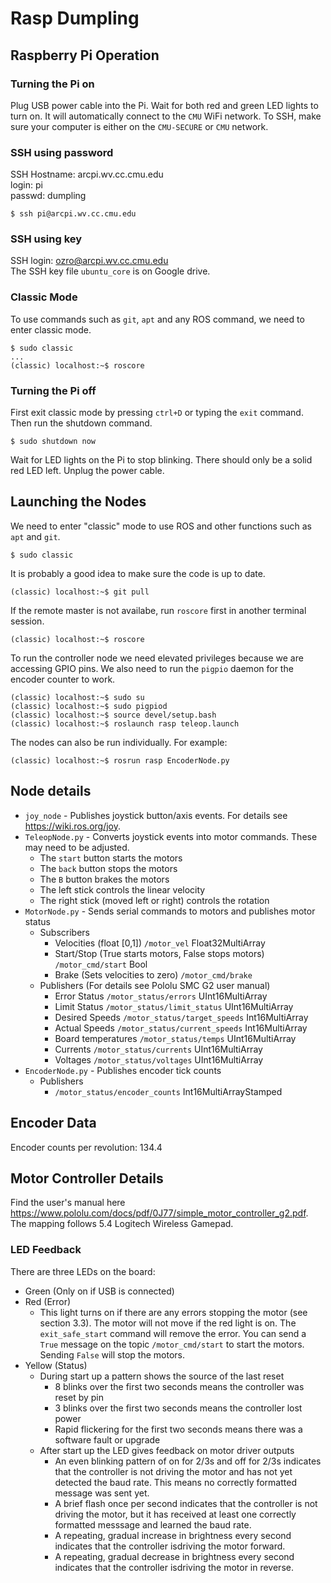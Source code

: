 # Rasp Dumpling

## Raspberry Pi Operation
### Turning the Pi on
Plug USB power cable into the Pi. Wait for both red and green LED lights to turn on. It will automatically connect to the `CMU` WiFi network. To SSH, make sure your computer is either on the `CMU-SECURE` or `CMU` network.

### SSH using password
SSH Hostname: arcpi.wv.cc.cmu.edu  
login: pi  
passwd: dumpling  
```
$ ssh pi@arcpi.wv.cc.cmu.edu
```

### SSH using key
SSH login: ozro@arcpi.wv.cc.cmu.edu  
The SSH key file `ubuntu_core` is on Google drive.

### Classic Mode
To use commands such as `git`, `apt` and any ROS command, we need to enter classic mode.
```
$ sudo classic
...
(classic) localhost:~$ roscore
```

### Turning the Pi off
First exit classic mode by pressing `ctrl+D` or typing the `exit` command. Then run the shutdown command.
```
$ sudo shutdown now
```
Wait for LED lights on the Pi to stop blinking. There should only be a solid red LED left. Unplug the power cable.

## Launching the Nodes
We need to enter "classic" mode to use ROS and other functions such as `apt` and `git`.
```
$ sudo classic
```
It is probably a good idea to make sure the code is up to date.
```
(classic) localhost:~$ git pull
```
If the remote master is not availabe, run `roscore` first in another terminal session.  
```
(classic) localhost:~$ roscore
```
To run the controller node we need elevated privileges because we are accessing GPIO pins.
We also need to run the `pigpio` daemon for the encoder counter to work.
```
(classic) localhost:~$ sudo su
(classic) localhost:~$ sudo pigpiod
(classic) localhost:~$ source devel/setup.bash
(classic) localhost:~$ roslaunch rasp teleop.launch
```
The nodes can also be run individually. For example:
```
(classic) localhost:~$ rosrun rasp EncoderNode.py
```
## Node details
* `joy_node` - Publishes joystick button/axis events. For details see https://wiki.ros.org/joy.
* `TeleopNode.py` - Converts joystick events into motor commands. These may need to be adjusted.
  * The `start` button starts the motors
  * The `back` button stops the motors
  * The `B` button brakes the motors
  * The left stick controls the linear velocity
  * The right stick (moved left or right) controls the rotation
* `MotorNode.py` - Sends serial commands to motors and publishes motor status
  * Subscribers
    * Velocities (float [0,1]) `/motor_vel` Float32MultiArray
    * Start/Stop (True starts motors, False stops motors) `/motor_cmd/start` Bool
    * Brake (Sets velocities to zero) `/motor_cmd/brake`
  * Publishers (For details see Pololu SMC G2 user manual)
    * Error Status `/motor_status/errors` UInt16MultiArray
    * Limit Status `/motor_status/limit_status` UInt16MultiArray
    * Desired Speeds `/motor_status/target_speeds` Int16MultiArray
    * Actual Speeds `/motor_status/current_speeds` Int16MultiArray
    * Board temperatures `/motor_status/temps` UInt16MultiArray
    * Currents `/motor_status/currents` UInt16MultiArray
    * Voltages `/motor_status/voltages` UInt16MultiArray
* `EncoderNode.py` - Publishes encoder tick counts
  * Publishers
    * `/motor_status/encoder_counts` Int16MultiArrayStamped

## Encoder Data
Encoder counts per revolution: 134.4

## Motor Controller Details
Find the user's manual here https://www.pololu.com/docs/pdf/0J77/simple_motor_controller_g2.pdf. The mapping follows 5.4 Logitech Wireless Gamepad.

### LED Feedback
There are three LEDs on the board:
* Green (Only on if USB is connected)
* Red (Error)
  * This light turns on if there are any errors stopping the motor (see section 3.3). The motor will not move if the red light is on. The `exit_safe_start` command will remove the error. You can send a `True` message on the topic `/motor_cmd/start` to start the motors. Sending `False` will stop the motors.
* Yellow (Status)
  * During start up a pattern shows the source of the last reset
    * 8 blinks over the first two seconds means the controller was reset by pin
    * 3 blinks over the first two seconds means the controller lost power
    * Rapid flickering for the first two seconds means there was a software fault or upgrade
  * After start up the LED gives feedback on motor driver outputs
    * An even blinking pattern of on for 2/3s and off for 2/3s indicates that the controller is not driving the motor and has not yet detected the baud rate. This means no correctly formatted message was sent yet.
    * A brief flash once per second indicates that the controller is not driving the motor, but it has received at least one correctly formatted messsage and learned the baud rate.
    * A repeating, gradual increase in brightness every second indicates that the controller isdriving the motor forward.
    * A repeating, gradual decrease in brightness every second indicates that the controller isdriving the motor in reverse.
